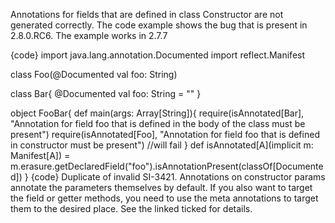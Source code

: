 Annotations for fields that are defined in class Constructor are not generated correctly. The code example shows the bug that is present in 2.8.0.RC6. The example works in 2.7.7

{code}
import java.lang.annotation.Documented
import reflect.Manifest

class Foo(@Documented val foo: String)

class Bar{
  @Documented val foo: String = ""
}

object FooBar{
  def main(args: Array[String]){
    require(isAnnotated[Bar], "Annotation for field foo that is defined in the body of the class must be present")
    require(isAnnotated[Foo], "Annotation for field foo that is defined in constructor must be present") //will fail
  }
  def isAnnotated[A](implicit m: Manifest[A]) = m.erasure.getDeclaredField("foo").isAnnotationPresent(classOf[Documented])
}
{code}
Duplicate of invalid SI-3421. Annotations on constructor params annotate the parameters themselves by default. If you also want to target the field or getter methods, you need to use the meta annotations to target them to the desired place. See the linked ticked for details.
